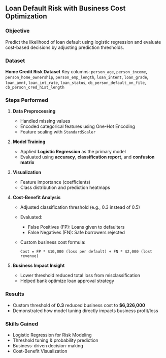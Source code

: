 ## Loan Default Risk with Business Cost Optimization

### Objective

Predict the likelihood of loan default using logistic regression and evaluate cost-based decisions by adjusting prediction thresholds.

### Dataset

**Home Credit Risk Dataset**
Key columns:
`person_age`, `person_income`, `person_home_ownership`, `person_emp_length`, `loan_intent`, `loan_grade`, `loan_amnt`, `loan_int_rate`, `loan_status`, `cb_person_default_on_file`, `cb_person_cred_hist_length`

### Steps Performed

1. **Data Preprocessing**

   * Handled missing values
   * Encoded categorical features using One-Hot Encoding
   * Feature scaling with `StandardScaler`

2. **Model Training**

   * Applied **Logistic Regression** as the primary model
   * Evaluated using **accuracy**, **classification report**, and **confusion matrix**

3. **Visualization**

   * Feature importance (coefficients)
   * Class distribution and prediction heatmaps

4. **Cost-Benefit Analysis**

   * Adjusted classification threshold (e.g., 0.3 instead of 0.5)
   * Evaluated:

     * False Positives (FP): Loans given to defaulters
     * False Negatives (FN): Safe borrowers rejected
   * Custom business cost formula:

     ```
     Cost = FP * $10,000 (loss per default) + FN * $2,000 (lost revenue)
     ```

5. **Business Impact Insight**

   * Lower threshold reduced total loss from misclassification
   * Helped bank optimize loan approval strategy

### Results

* Custom threshold of **0.3** reduced business cost to **\$6,326,000**
* Demonstrated how model tuning directly impacts business profit/loss

### Skills Gained

* Logistic Regression for Risk Modeling
* Threshold tuning & probability prediction
* Business-driven decision-making
* Cost-Benefit Visualization
